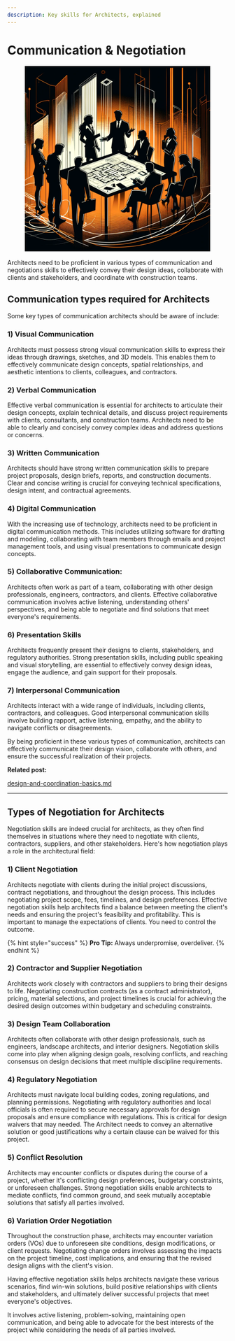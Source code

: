 ```yaml
---
description: Key skills for Architects, explained
---
```


# Communication & Negotiation

<figure><img src="../.gitbook/assets/Communication &#x26; Nego.png" alt=""><figcaption></figcaption></figure>

Architects need to be proficient in various types of communication and negotiations skills to effectively convey their design ideas, collaborate with clients and stakeholders, and coordinate with construction teams.

## Communication types required for Architects

Some key types of communication architects should be aware of include:

### 1) **Visual Communication**

Architects must possess strong visual communication skills to express their ideas through drawings, sketches, and 3D models. This enables them to effectively communicate design concepts, spatial relationships, and aesthetic intentions to clients, colleagues, and contractors.

### 2) **Verbal Communication**

Effective verbal communication is essential for architects to articulate their design concepts, explain technical details, and discuss project requirements with clients, consultants, and construction teams. Architects need to be able to clearly and concisely convey complex ideas and address questions or concerns.

### 3) **Written Communication**

Architects should have strong written communication skills to prepare project proposals, design briefs, reports, and construction documents. Clear and concise writing is crucial for conveying technical specifications, design intent, and contractual agreements.

### 4) **Digital Communication**

With the increasing use of technology, architects need to be proficient in digital communication methods. This includes utilizing software for drafting and modeling, collaborating with team members through emails and project management tools, and using visual presentations to communicate design concepts.

### 5) **Collaborative Communication:**

Architects often work as part of a team, collaborating with other design professionals, engineers, contractors, and clients. Effective collaborative communication involves active listening, understanding others' perspectives, and being able to negotiate and find solutions that meet everyone's requirements.

### 6) **Presentation Skills**

Architects frequently present their designs to clients, stakeholders, and regulatory authorities. Strong presentation skills, including public speaking and visual storytelling, are essential to effectively convey design ideas, engage the audience, and gain support for their proposals.

### 7) **Interpersonal Communication**

Architects interact with a wide range of individuals, including clients, contractors, and colleagues. Good interpersonal communication skills involve building rapport, active listening, empathy, and the ability to navigate conflicts or disagreements.

By being proficient in these various types of communication, architects can effectively communicate their design vision, collaborate with others, and ensure the successful realization of their projects.

**Related post:**&#x20;

[design-and-coordination-basics.md](design-and-coordination-basics.md "mention")

***

## Types of Negotiation for Architects

Negotiation skills are indeed crucial for architects, as they often find themselves in situations where they need to negotiate with clients, contractors, suppliers, and other stakeholders. Here's how negotiation plays a role in the architectural field:

### 1) **Client Negotiation**

Architects negotiate with clients during the initial project discussions, contract negotiations, and throughout the design process. This includes negotiating project scope, fees, timelines, and design preferences. Effective negotiation skills help architects find a balance between meeting the client's needs and ensuring the project's feasibility and profitability. This is important to manage the expectations of clients. You need to control the outcome.

{% hint style="success" %}
**Pro Tip:** Always underpromise, overdeliver.
{% endhint %}

### 2) **Contractor and Supplier Negotiation**

Architects work closely with contractors and suppliers to bring their designs to life. Negotiating construction contracts (as a contract administrator), pricing, material selections, and project timelines is crucial for achieving the desired design outcomes within budgetary and scheduling constraints.

### 3) **Design Team Collaboration**

Architects often collaborate with other design professionals, such as engineers, landscape architects, and interior designers. Negotiation skills come into play when aligning design goals, resolving conflicts, and reaching consensus on design decisions that meet multiple discipline requirements.

### 4) **Regulatory Negotiation**

Architects must navigate local building codes, zoning regulations, and planning permissions. Negotiating with regulatory authorities and local officials is often required to secure necessary approvals for design proposals and ensure compliance with regulations. This is critical for design waivers that may needed. The Architect needs to convey an alternative solution or good justifications why a certain clause can be waived for this project.

### 5) **Conflict Resolution**

Architects may encounter conflicts or disputes during the course of a project, whether it's conflicting design preferences, budgetary constraints, or unforeseen challenges. Strong negotiation skills enable architects to mediate conflicts, find common ground, and seek mutually acceptable solutions that satisfy all parties involved.

### 6) **Variation Order Negotiation**

Throughout the construction phase, architects may encounter variation orders (VOs) due to unforeseen site conditions, design modifications, or client requests. Negotiating change orders involves assessing the impacts on the project timeline, cost implications, and ensuring that the revised design aligns with the client's vision.

Having effective negotiation skills helps architects navigate these various scenarios, find win-win solutions, build positive relationships with clients and stakeholders, and ultimately deliver successful projects that meet everyone's objectives.&#x20;

It involves active listening, problem-solving, maintaining open communication, and being able to advocate for the best interests of the project while considering the needs of all parties involved.
